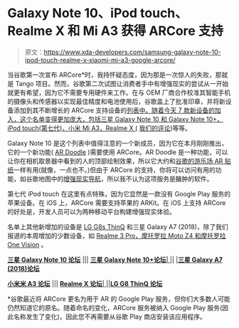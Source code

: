 # Galaxy Note 10、iPod touch、Realme X 和 Mi A3 获得 ARCore 支持

> 原文：<https://www.xda-developers.com/samsung-galaxy-note-10-ipod-touch-realme-x-xiaomi-mi-a3-google-arcore/>

当谷歌第一次宣布 ARCore*时，我持怀疑态度，因为那是一次惊人的失败，那就是 Tango 项目。然而，谷歌第二次试图让消费者手中有增强现实的尝试从一开始就更有希望，因为它不需要专用硬件来工作。在与 OEM 厂商合作校准其智能手机的摄像头和传感器以实现最佳精度和电池使用后，谷歌盖上了批准印章，并将新设备添加到其不断增长的 ARCore 支持设备的[列表中。随着今天 7 款新设备的加入，这个名单变得更加庞大，包括三星 Galaxy Note 10 和 Galaxy Note 10+，iPod touch(第七代)，小米 Mi A3，Realme X (](https://developers.google.com/ar/discover/supported-devices) [我们的评论](https://www.xda-developers.com/realme-x-review-premium-affordable/))等等。

Galaxy Note 10 是这个列表中值得注意的一个新成员，因为它在本月刚刚推出，它的一个新功能( [AR Doodle](https://www.xda-developers.com/samsung-galaxy-note-10-new-features/) )需要使用 ARCore。AR Doodle 是一种功能，可以让你在相机取景器中看到的人的顶部绘制效果，所以它大约和[谷歌的游乐场 AR 贴纸](https://www.xda-developers.com/download-playground-2-0-ar-stickers-marvel/)一样有用(就像，一点也不。)但由于 ARCore 的支持，你将可以访问有用的功能，如谷歌地图中的[增强现实导航](https://www.xda-developers.com/google-maps-ar-navigation-timeline-sharing-features/)，所以我不认为这项服务是臃肿的软件。

第七代 iPod touch 在这里有点特殊，因为它显然是一款没有 Google Play 服务的苹果设备。在 iOS 上，ARCore 需要支持苹果的 ARKit。在 iOS 上支持 ARCore 的好处是，开发人员可以为两种移动平台构建增强现实体验。

名单上其他新增加的设备是 [LG G8s ThinQ](https://www.xda-developers.com/lg-g8s-thinq-snapdragon-855-triple-cameras/) 和三星 Galaxy A7 (2018)，除了我们报道的本周增加的少数设备，如 [Realme 3 Pro，摩托罗拉 Moto Z4 和摩托罗拉 One Vision](https://www.xda-developers.com/google-arcore-realme-3-pro-moto-z4-motorola-one-vision/) 。

[**三星 Galaxy Note 10 论坛**](https://forum.xda-developers.com/galaxy-note-10) ||| [**三星 Galaxy Note 10+论坛**| |](https://forum.xda-developers.com/galaxy-note-10+)| |[**三星 Galaxy A7 (2018)论坛**](https://forum.xda-developers.com/galaxy-a7)

[**小米米 A3 论坛**](https://forum.xda-developers.com/mi-a3) ||| [**Realme X 论坛**| |](https://forum.xda-developers.com/realme-x)[|**LG G8 ThinQ 论坛**](https://forum.xda-developers.com/lg-g8)

*谷歌最近将 ARCore 更名为用于 AR 的 Google Play 服务，但你们大多数人可能仍然知道它的原名。随着命名的变化，ARCore 服务被纳入 Google Play 服务(因此名称发生了变化)，因此您不再需要从谷歌 Play 商店安装该应用程序。